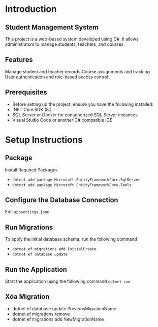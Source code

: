 # Introduction
## Student Management System
This project is a web-based system developed using C#. It allows administrators to manage students, teachers, and courses.

## Features
Manage student and teacher records
Course assignments and tracking
User authentication and role-based access control


## Prerequisites
- Before setting up the project, ensure you have the following installed:
- .NET Core SDK (8.)
- SQL Server or Docker for containerized SQL Server instances
- Visual Studio Code or another C# compatible IDE

# Setup Instructions

## Package
Install Required Packages
- `dotnet add package Microsoft.EntityFrameworkCore.SqlServer`
- `dotnet add package Microsoft.EntityFrameworkCore.Tools`

## Configure the Database Connection
Edit `appsettings.json`

## Run Migrations
To apply the initial database schema, run the following command
- `dotnet ef migrations add InitialCreate`
- `dotnet ef database update`

## Run the Application
Start the application using the following command
`dotnet run`



##  Xóa Migration
- dotnet ef database update PreviousMigrationName
- dotnet ef migrations remove
- dotnet ef migrations add NewMigrationName
